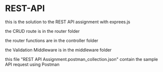 # REST-API
<p>this is the solution to the REST API assignment with exprees.js</p>
<p>the CRUD route is in the router folder</p>
<p>the router functions are in the controller folder</p>
<p>the Validation Middleware is in the middleware folder</p>
<p>this file "REST API Assignment.postman_collection.json" contain the sample API request using Postman</p>
